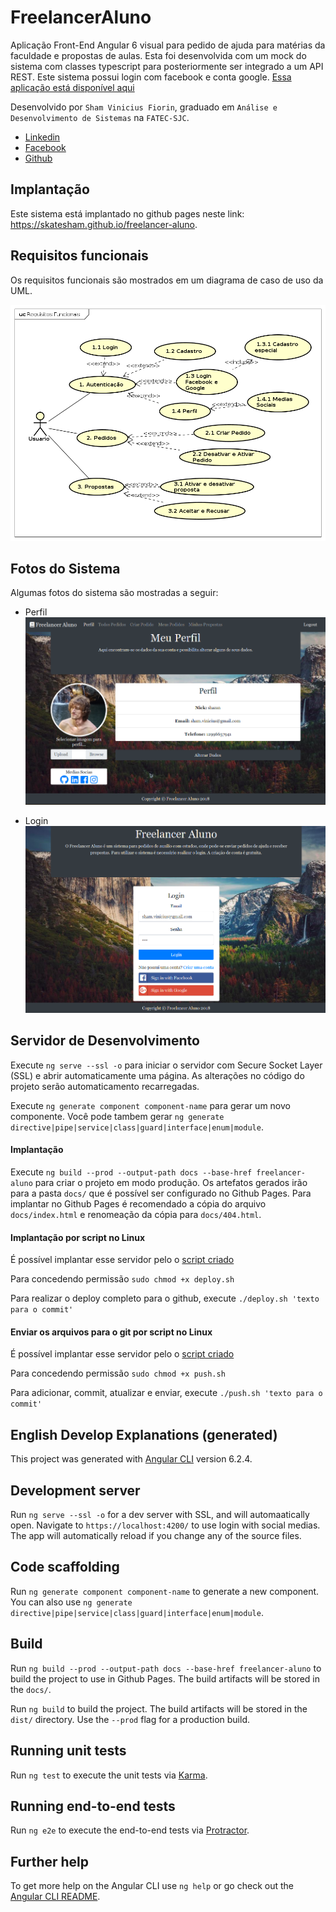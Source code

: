 # FreelancerAluno
Aplicação Front-End Angular 6 visual para pedido de ajuda para matérias da faculdade e propostas de aulas. Esta foi desenvolvida com um mock do sistema com classes typescript para posteriormente ser integrado a um API REST.
Este sistema possui login com facebook e conta google. [Essa aplicação está disponível aqui](https://skatesham.github.io/freelancer-aluno)

Desenvolvido por `Sham Vinicius Fiorin`, graduado em `Análise e Desenvolvimento de Sistemas` na `FATEC-SJC`.
- [Linkedin](https://www.linkedin.com/in/shamfiorin/)
- [Facebook](https://www.facebook.com/svfiorin)
- [Github](https://github.com/skatesham)

## Implantação
Este sistema está implantado no github pages neste link: https://skatesham.github.io/freelancer-aluno.

## Requisitos funcionais
Os requisitos funcionais são mostrados em um diagrama de caso de uso da UML.

![alt text](https://raw.githubusercontent.com/skatesham/freelancer-aluno/master/readme/uc%20-%20requisitos%20funcionais.png)

## Fotos do Sistema
Algumas fotos do sistema são mostradas a seguir:
- Perfil
![alt text](https://raw.githubusercontent.com/skatesham/freelancer-aluno/master/readme/freelancer-perfil.png)

- Login
![alt text](https://raw.githubusercontent.com/skatesham/freelancer-aluno/master/readme/freelancer-login.png)


## Servidor de Desenvolvimento

Execute `ng serve --ssl -o` para iniciar o servidor com Secure Socket Layer (SSL) e abrir automaticamente uma página. As alterações no código do projeto serão automaticamento recarregadas.

Execute `ng generate component component-name` para gerar um novo componente. Você pode tambem gerar `ng generate directive|pipe|service|class|guard|interface|enum|module`.

#### Implantação

Execute `ng build --prod --output-path docs --base-href freelancer-aluno` para criar o projeto em modo produção. Os artefatos gerados irão para a pasta `docs/` que é possível ser configurado no Github Pages. Para implantar no Github Pages é recomendado a cópia do arquivo `docs/index.html` e renomeação da cópia para `docs/404.html`.

#### Implantação por script no Linux

É possível implantar esse servidor pelo o [script criado](https://github.com/skatesham/freelancer-aluno/blob/master/deploy.sh)

Para concedendo permissão `sudo chmod +x deploy.sh`

Para realizar o deploy completo para o github, execute `./deploy.sh 'texto para o commit'`

#### Enviar os arquivos para o git por script no Linux
É possível implantar esse servidor pelo o [script criado](https://github.com/skatesham/freelancer-aluno/blob/master/push.sh)

Para concedendo permissão `sudo chmod +x push.sh`

Para adicionar, commit, atualizar e enviar, execute `./push.sh 'texto para o commit'`

## English Develop Explanations (generated)

This project was generated with [Angular CLI](https://github.com/angular/angular-cli) version 6.2.4.

## Development server

Run `ng serve --ssl -o` for a dev server with SSL, and will automaatically open. Navigate to `https://localhost:4200/` to use login with social medias. The app will automatically reload if you change any of the source files.

## Code scaffolding

Run `ng generate component component-name` to generate a new component. You can also use `ng generate directive|pipe|service|class|guard|interface|enum|module`.

## Build
Run `ng build --prod --output-path docs --base-href freelancer-aluno` to build the project to use in Github Pages. The build artifacts will be stored in the `docs/`.

Run `ng build` to build the project. The build artifacts will be stored in the `dist/` directory. Use the `--prod` flag for a production build.

## Running unit tests

Run `ng test` to execute the unit tests via [Karma](https://karma-runner.github.io).

## Running end-to-end tests

Run `ng e2e` to execute the end-to-end tests via [Protractor](http://www.protractortest.org/).

## Further help

To get more help on the Angular CLI use `ng help` or go check out the [Angular CLI README](https://github.com/angular/angular-cli/blob/master/README.md).
